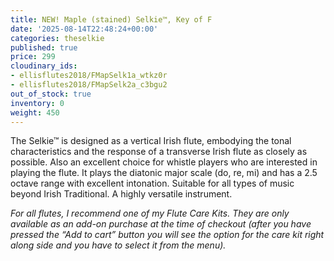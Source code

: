 ```yaml
---
title: NEW! Maple (stained) Selkie™, Key of F
date: '2025-08-14T22:48:24+00:00'
categories: theselkie
published: true
price: 299
cloudinary_ids:
- ellisflutes2018/FMapSelk1a_wtkz0r
- ellisflutes2018/FMapSelk2a_c3bgu2
out_of_stock: true
inventory: 0
weight: 450
---
```


The Selkie™ is designed as a vertical Irish flute, embodying the tonal characteristics and the response of a transverse Irish flute as closely as possible.  Also an excellent choice for whistle players who are interested in playing the flute.   It plays the diatonic major scale (do, re, mi) and has a 2.5 octave range with excellent intonation.  Suitable for all types of music beyond Irish Traditional.  A highly versatile instrument.

*For all flutes, I recommend one of my Flute Care Kits. They are only available as an add-on purchase at the time of checkout (after you have pressed the “Add to cart” button you will see the option for the care kit right along side and you have to select it from the menu).*